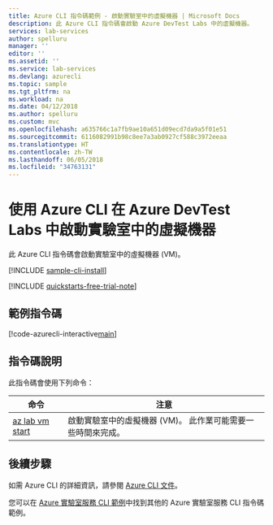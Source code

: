 ```yaml
---
title: Azure CLI 指令碼範例 - 啟動實驗室中的虛擬機器 | Microsoft Docs
description: 此 Azure CLI 指令碼會啟動 Azure DevTest Labs 中的虛擬機器。
services: lab-services
author: spelluru
manager: ''
editor: ''
ms.assetid: ''
ms.service: lab-services
ms.devlang: azurecli
ms.topic: sample
ms.tgt_pltfrm: na
ms.workload: na
ms.date: 04/12/2018
ms.author: spelluru
ms.custom: mvc
ms.openlocfilehash: a635766c1a7fb9ae10a651d09ecd7da9a5f01e51
ms.sourcegitcommit: 6116082991b98c8ee7a3ab0927cf588c3972eeaa
ms.translationtype: HT
ms.contentlocale: zh-TW
ms.lasthandoff: 06/05/2018
ms.locfileid: "34763131"
---
```

# <a name="use-azure-cli-to-start-a-virtual-machine-in-a-lab-in-azure-devtest-labs"></a>使用 Azure CLI 在 Azure DevTest Labs 中啟動實驗室中的虛擬機器

此 Azure CLI 指令碼會啟動實驗室中的虛擬機器 (VM)。 

[!INCLUDE [sample-cli-install](../../../includes/sample-cli-install.md)]

[!INCLUDE [quickstarts-free-trial-note](../../../includes/quickstarts-free-trial-note.md)]

## <a name="sample-script"></a>範例指令碼

[!code-azurecli-interactive[main](../../../cli_scripts/devtest-lab/start-connect-virtual-machine-in-lab/start-connect-virtual-machine-in-lab.sh "Start a VM")]


## <a name="script-explanation"></a>指令碼說明

此指令碼會使用下列命令：

| 命令 | 注意 |
|---|---|
| [az lab vm start ](/cli/azure/lab/vm?view=azure-cli-latest#az-lab-vm-start) | 啟動實驗室中的虛擬機器 (VM)。 此作業可能需要一些時間來完成。 |

## <a name="next-steps"></a>後續步驟

如需 Azure CLI 的詳細資訊，請參閱 [Azure CLI 文件](https://docs.microsoft.com/cli/azure)。

您可以在 [Azure 實驗室服務 CLI 範例](../samples-cli.md)中找到其他的 Azure 實驗室服務 CLI 指令碼範例。
